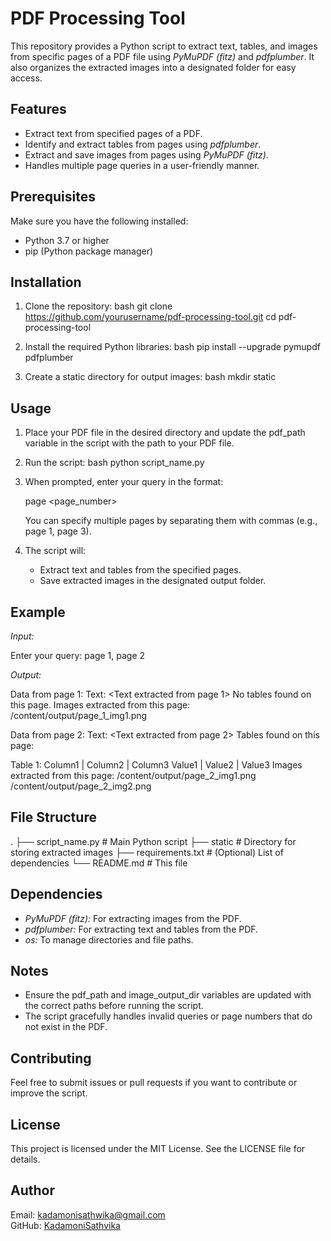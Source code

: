 # PDF Processing Tool

This repository provides a Python script to extract text, tables, and images from specific pages of a PDF file using *PyMuPDF (fitz)* and *pdfplumber*. It also organizes the extracted images into a designated folder for easy access.

## Features
- Extract text from specified pages of a PDF.
- Identify and extract tables from pages using *pdfplumber*.
- Extract and save images from pages using *PyMuPDF (fitz)*.
- Handles multiple page queries in a user-friendly manner.

## Prerequisites
Make sure you have the following installed:
- Python 3.7 or higher
- pip (Python package manager)

## Installation
1. Clone the repository:
   bash
   git clone https://github.com/yourusername/pdf-processing-tool.git
   cd pdf-processing-tool
   

2. Install the required Python libraries:
   bash
   pip install --upgrade pymupdf pdfplumber
   

3. Create a static directory for output images:
   bash
   mkdir static
   

## Usage

1. Place your PDF file in the desired directory and update the pdf_path variable in the script with the path to your PDF file.

2. Run the script:
   bash
   python script_name.py
   

3. When prompted, enter your query in the format:
   
   page <page_number>
   
   You can specify multiple pages by separating them with commas (e.g., page 1, page 3).

4. The script will:
   - Extract text and tables from the specified pages.
   - Save extracted images in the designated output folder.

## Example
*Input:*

Enter your query: page 1, page 2


*Output:*

Data from page 1:
Text:
<Text extracted from page 1>
No tables found on this page.
Images extracted from this page:
 /content/output/page_1_img1.png

Data from page 2:
Text:
<Text extracted from page 2>
Tables found on this page:

Table 1:
Column1 | Column2 | Column3
Value1  | Value2  | Value3
Images extracted from this page:
 /content/output/page_2_img1.png
 /content/output/page_2_img2.png


## File Structure

.
├── script_name.py       # Main Python script
├── static               # Directory for storing extracted images
├── requirements.txt     # (Optional) List of dependencies
└── README.md            # This file


## Dependencies
- *PyMuPDF (fitz):* For extracting images from the PDF.
- *pdfplumber:* For extracting text and tables from the PDF.
- *os:* To manage directories and file paths.

## Notes
- Ensure the pdf_path and image_output_dir variables are updated with the correct paths before running the script.
- The script gracefully handles invalid queries or page numbers that do not exist in the PDF.

## Contributing
Feel free to submit issues or pull requests if you want to contribute or improve the script.

## License
This project is licensed under the MIT License. See the LICENSE file for details.

## Author

Email: kadamonisathwika@gmail.com  
GitHub: [KadamoniSathvika](https://github.com/KadamoniSathvika)

